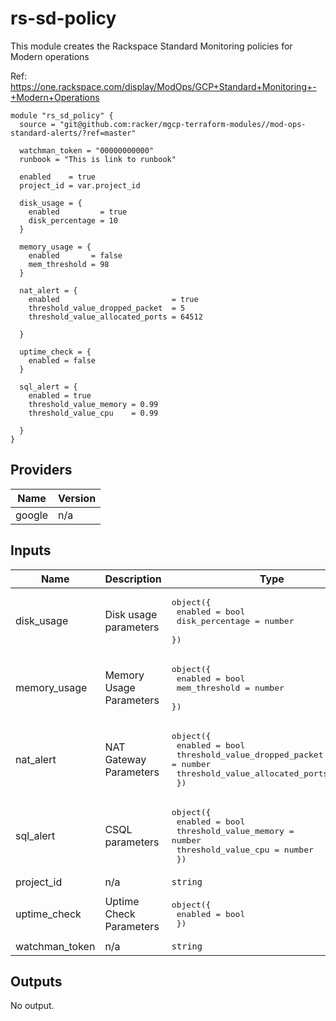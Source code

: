 # rs-sd-policy

This module creates the Rackspace Standard Monitoring policies for Modern operations

Ref: https://one.rackspace.com/display/ModOps/GCP+Standard+Monitoring+-+Modern+Operations

```
module "rs_sd_policy" {
  source = "git@github.com:racker/mgcp-terraform-modules//mod-ops-standard-alerts/?ref=master"

  watchman_token = "00000000000"
  runbook = "This is link to runbook"

  enabled    = true
  project_id = var.project_id

  disk_usage = {
    enabled         = true
    disk_percentage = 10
  }

  memory_usage = {
    enabled       = false
    mem_threshold = 98
  }

  nat_alert = {
    enabled                         = true
    threshold_value_dropped_packet  = 5
    threshold_value_allocated_ports = 64512

  }

  uptime_check = {
    enabled = false
  }

  sql_alert = {
    enabled = true
    threshold_value_memory = 0.99
    threshold_value_cpu    = 0.99

  }
}
```

## Providers

| Name | Version |
|------|---------|
| google | n/a |

## Inputs

| Name | Description | Type | Default | Required |
|------|-------------|------|---------|:-----:|
| disk\_usage | Disk usage parameters | <pre>object({<br>    enabled         = bool<br>    disk_percentage = number<br>  })<br></pre> | <pre>{<br>  "disk_percentage": 10,<br>  "enabled": false<br>}<br></pre> | no |
| memory\_usage | Memory Usage Parameters | <pre>object({<br>    enabled       = bool<br>    mem_threshold = number<br>  })<br></pre> | <pre>{<br>  "enabled": false,<br>  "mem_threshold": 98<br>}<br></pre> | no |
| nat\_alert | NAT Gateway Parameters | <pre>object({<br>    enabled         = bool<br>    threshold_value_dropped_packet         = number<br>    threshold_value_allocated_ports         = number<br>  })| <pre>{<br>  "enabled": false,<br>  "threshold_value_dropped_packet": 0,<br> threshold_value_allocated_ports: 64512}<br></pre> | no |
| sql\_alert | CSQL parameters | <pre>object({<br>    enabled         = bool<br>    threshold_value_memory = number<br>    threshold_value_cpu = number <br>  })<br></pre> | <pre>{<br>  "enabled": false,<br>  "threshold_value_memory": 99, <br>    "threshold_value_cpu": 99<br>}<br></pre> | no |
| project\_id | n/a | `string` | n/a | yes |
| uptime\_check | Uptime Check Parameters |  <pre>object({<br>    enabled         = bool<br>   })<br></pre> | <pre>{<br>  "enabled": false, | no |
| watchman\_token | n/a | `string` | n/a | yes |

## Outputs

No output.
